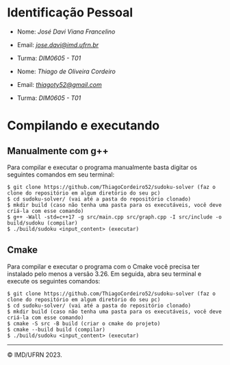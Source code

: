 ﻿# Identificação Pessoal

- Nome: _José Davi Viana Francelino_
- Email: *jose.davi@imd.ufrn.br*
- Turma: _DIM0605 - T01_

- Nome: _Thiago de Oliveira Cordeiro_
- Email: *thiagoty52@gmail.com*
- Turma: _DIM0605 - T01_

# Compilando e executando

## Manualmente com g++

Para compilar e executar o programa manualmente basta digitar os seguintes comandos em seu terminal:

```
$ git clone https://github.com/ThiagoCordeiro52/sudoku-solver (faz o clone do repositório em algum diretório do seu pc)
$ cd sudoku-solver/ (vai até a pasta do repositório clonado)
$ mkdir build (caso não tenha uma pasta para os executáveis, você deve criá-la com esse comando)
$ g++ -Wall -std=c++17 -g src/main.cpp src/graph.cpp -I src/include -o build/sudoku (compilar)
$ ./build/sudoku <input_content> (executar)
```

## Cmake

Para compilar e executar o programa com o Cmake você precisa ter instalado pelo menos a versão 3.26. Em seguida, abra seu terminal e execute os seguintes comandos:

```
$ git clone https://github.com/ThiagoCordeiro52/sudoku-solver (faz o clone do repositório em algum diretório do seu pc)
$ cd sudoku-solver/ (vai até a pasta do repositório clonado)
$ mkdir build (caso não tenha uma pasta para os executáveis, você deve criá-la com esse comando)
$ cmake -S src -B build (criar o cmake do projeto)
$ cmake --build build (compilar)
$ ./build/sudoku <input_content> (executar)
```

---

&copy; IMD/UFRN 2023.
